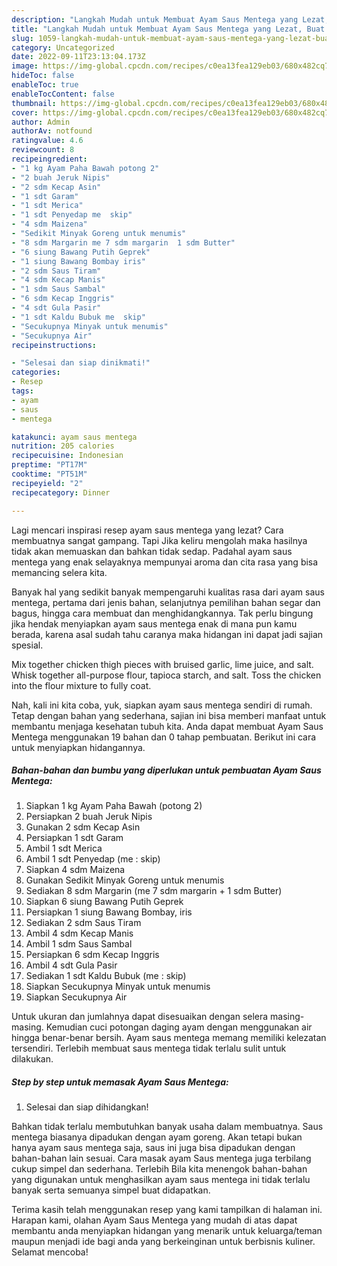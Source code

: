 ```yaml
---
description: "Langkah Mudah untuk Membuat Ayam Saus Mentega yang Lezat, Buat Buka Puasa Bikin Ngiler"
title: "Langkah Mudah untuk Membuat Ayam Saus Mentega yang Lezat, Buat Buka Puasa Bikin Ngiler"
slug: 1059-langkah-mudah-untuk-membuat-ayam-saus-mentega-yang-lezat-buat-buka-puasa-bikin-ngiler
category: Uncategorized
date: 2022-09-11T23:13:04.173Z
image: https://img-global.cpcdn.com/recipes/c0ea13fea129eb03/680x482cq70/ayam-saus-mentega-foto-resep-utama.jpg
hideToc: false
enableToc: true
enableTocContent: false
thumbnail: https://img-global.cpcdn.com/recipes/c0ea13fea129eb03/680x482cq70/ayam-saus-mentega-foto-resep-utama.jpg
cover: https://img-global.cpcdn.com/recipes/c0ea13fea129eb03/680x482cq70/ayam-saus-mentega-foto-resep-utama.jpg
author: Admin
authorAv: notfound
ratingvalue: 4.6
reviewcount: 8
recipeingredient:
- "1 kg Ayam Paha Bawah potong 2"
- "2 buah Jeruk Nipis"
- "2 sdm Kecap Asin"
- "1 sdt Garam"
- "1 sdt Merica"
- "1 sdt Penyedap me  skip"
- "4 sdm Maizena"
- "Sedikit Minyak Goreng untuk menumis"
- "8 sdm Margarin me 7 sdm margarin  1 sdm Butter"
- "6 siung Bawang Putih Geprek"
- "1 siung Bawang Bombay iris"
- "2 sdm Saus Tiram"
- "4 sdm Kecap Manis"
- "1 sdm Saus Sambal"
- "6 sdm Kecap Inggris"
- "4 sdt Gula Pasir"
- "1 sdt Kaldu Bubuk me  skip"
- "Secukupnya Minyak untuk menumis"
- "Secukupnya Air"
recipeinstructions:

- "Selesai dan siap dinikmati!"
categories:
- Resep
tags:
- ayam
- saus
- mentega

katakunci: ayam saus mentega 
nutrition: 205 calories
recipecuisine: Indonesian
preptime: "PT17M"
cooktime: "PT51M"
recipeyield: "2"
recipecategory: Dinner

---
```



Lagi mencari inspirasi resep ayam saus mentega yang lezat? Cara membuatnya sangat gampang. Tapi Jika keliru mengolah maka hasilnya tidak akan memuaskan dan bahkan tidak sedap. Padahal ayam saus mentega yang enak selayaknya mempunyai aroma dan cita rasa yang bisa memancing selera kita.


Banyak hal yang sedikit banyak mempengaruhi kualitas rasa dari ayam saus mentega, pertama dari jenis bahan, selanjutnya pemilihan bahan segar dan bagus, hingga cara membuat dan menghidangkannya. Tak perlu bingung jika hendak menyiapkan ayam saus mentega enak di mana pun kamu berada, karena asal sudah tahu caranya maka hidangan ini dapat jadi sajian spesial.

Mix together chicken thigh pieces with bruised garlic, lime juice, and salt. Whisk together all-purpose flour, tapioca starch, and salt. Toss the chicken into the flour mixture to fully coat.


Nah, kali ini kita coba, yuk, siapkan ayam saus mentega sendiri di rumah. Tetap dengan bahan yang sederhana, sajian ini bisa memberi manfaat untuk membantu menjaga kesehatan tubuh kita. Anda dapat membuat Ayam Saus Mentega menggunakan 19 bahan dan 0 tahap pembuatan. Berikut ini cara untuk menyiapkan hidangannya.

<!--inarticleads1-->

##### Bahan-bahan dan bumbu yang diperlukan untuk pembuatan Ayam Saus Mentega:

1. Siapkan 1 kg Ayam Paha Bawah (potong 2)
1. Persiapkan 2 buah Jeruk Nipis
1. Gunakan 2 sdm Kecap Asin
1. Persiapkan 1 sdt Garam
1. Ambil 1 sdt Merica
1. Ambil 1 sdt Penyedap (me : skip)
1. Siapkan 4 sdm Maizena
1. Gunakan Sedikit Minyak Goreng untuk menumis
1. Sediakan 8 sdm Margarin (me 7 sdm margarin + 1 sdm Butter)
1. Siapkan 6 siung Bawang Putih Geprek
1. Persiapkan 1 siung Bawang Bombay, iris
1. Sediakan 2 sdm Saus Tiram
1. Ambil 4 sdm Kecap Manis
1. Ambil 1 sdm Saus Sambal
1. Persiapkan 6 sdm Kecap Inggris
1. Ambil 4 sdt Gula Pasir
1. Sediakan 1 sdt Kaldu Bubuk (me : skip)
1. Siapkan Secukupnya Minyak untuk menumis
1. Siapkan Secukupnya Air


Untuk ukuran dan jumlahnya dapat disesuaikan dengan selera masing-masing. Kemudian cuci potongan daging ayam dengan menggunakan air hingga benar-benar bersih. Ayam saus mentega memang memiliki kelezatan tersendiri. Terlebih membuat saus mentega tidak terlalu sulit untuk dilakukan. 

<!--inarticleads2-->

##### Step by step untuk memasak Ayam Saus Mentega:


1. Selesai dan siap dihidangkan!

Bahkan tidak terlalu membutuhkan banyak usaha dalam membuatnya. Saus mentega biasanya dipadukan dengan ayam goreng. Akan tetapi bukan hanya ayam saus mentega saja, saus ini juga bisa dipadukan dengan bahan-bahan lain sesuai. Cara masak ayam Saus mentega juga terbilang cukup simpel dan sederhana. Terlebih Bila kita menengok bahan-bahan yang digunakan untuk menghasilkan ayam saus mentega ini tidak terlalu banyak serta semuanya simpel buat didapatkan. 

Terima kasih telah menggunakan resep yang kami tampilkan di halaman ini. Harapan kami, olahan Ayam Saus Mentega yang mudah di atas dapat membantu anda menyiapkan hidangan yang menarik untuk keluarga/teman maupun menjadi ide bagi anda yang berkeinginan untuk berbisnis kuliner. Selamat mencoba!
